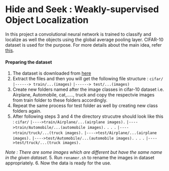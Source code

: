 # Hide and Seek : Weakly-supervised Object Localization

In this project a convolutional neural network is trained to classify and localize as well the objects using the global average pooling layer. CIFAR-10 dataset is used for the purpose. For more details about the main idea, refer [this](https://arxiv.org/pdf/1704.04232.pdf).

#### Preparing the dataset
1. The dataset is downloaded from [here](https://pjreddie.com/projects/cifar-10-dataset-mirror/)
2. Extract the files and then you will get the following file structure :
    `cifar/`
     `|------> train/...(images)`
    `|------> test/...(images)`
3. Create new folders named after the image classes in cifar-10 dataset i.e. Airplane, Automobile, cat,....., truck and copy the respectvie images from train folder to these folders accordingly.
4. Repeat the same process for test folder as well by creating new class folders again.
5. After following steps 3 and 4 the directory strucutre should look like this :
    `cifar/`
    `|---->train/Airplane/...(airplane images).`
    `|---->train/Automobile/...(automobile images).`
    `.`
    `.`
    `.`
    `|---->train/truck/...(truck images).`
    `|---->test/Airplane/...(airplane images).`
    `|---->test/Automobile/...(automobile images).`
    `.`
    `.`
    `.`
    `|---->test/truck/...(truck images).`

*Note : There are some images which are different but have the same name in the given dataset.*
5. Run `renamer.sh` to rename the images in dataset appropriately.
6. Now the data is ready for the use.
